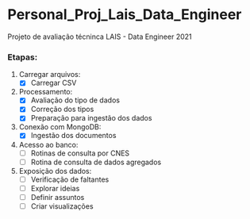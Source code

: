# Personal_Proj_Lais_Data_Engineer

Projeto de avaliação técninca LAIS - Data Engineer 2021

### Etapas:

1. Carregar arquivos:
    - [X] Carregar CSV
2. Processamento:
    - [X] Avaliação do tipo de dados
    - [X] Correção dos tipos
    - [X] Preparação para ingestão dos dados
3. Conexão com MongoDB:
    - [X] Ingestão dos documentos
4. Acesso ao banco:
    - [ ] Rotinas de consulta por CNES
    - [ ] Rotina de consulta de dados agregados
5. Exposição dos dados:
    - [ ] Verificação de faltantes
    - [ ] Explorar ideias
    - [ ] Definir assuntos
    - [ ] Criar visualizações
